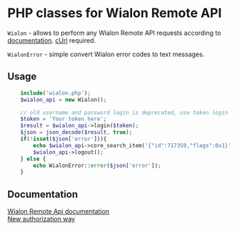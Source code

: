 PHP classes for Wialon Remote API
=================================

`Wialon` - allows to perform any Wialon Remote API requests according to [documentation](http://sdk.wialon.com/wiki/en/sidebar/remoteapi/remoteapi). [cUrl](http://www.php.net/manual/en/intro.curl.php) required.

`WialonError` - simple convert Wialon error codes to text messages.

Usage
-----

```PHP
	include('wialon.php');
	$wialon_api = new Wialon();

	// old username and password login is deprecated, use token login
	$token = 'Your token here';
	$result = $wialon_api->login($token);
	$json = json_decode($result, true);
	if(!isset($json['error'])){
		echo $wialon_api->core_search_item('{"id":717359,"flags":0x1}');
		$wialon_api->logout();
	} else {
		echo WialonError::error($json['error']);
	}
```

Documentation
-----------------

[Wialon Remote Api documentation](http://sdk.wialon.com/wiki/en/sidebar/remoteapi/apiref/apiref "Remote Api")  
[New authorization way](http://sdk.wialon.com/wiki/en/local/remoteapi/apiref/login/login)
